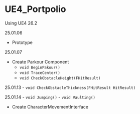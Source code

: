 # UE4_Portpolio
 Using UE4 26.2

25.01.06
- Prototype

25.01.07
- Create Parkour Component
	- `void BeginPakour()`
	- `void TraceCenter()`
	- `void CheckObstacleHeight(FHitResult)`

25.01.13
	- `void CheckObstacleThickness(FHitResult HitResult)`

25.01.14
	- `void Jumping()`
	- `void Vaulting()`
- Create CharacterMovementInterface
